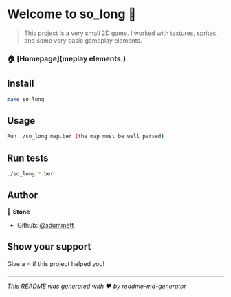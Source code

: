 # Welcome to so_long 👋

> This project is a very small 2D game. I worked with textures, sprites, and some very basic gameplay elements.

### 🏠 [Homepage](meplay elements.)

## Install

```sh
make so_long
```

## Usage

```sh
Run ./so_long map.ber (the map must be well parsed)
```

## Run tests

```sh
./so_long *.ber
```

## Author

👤 **Stone**

* Github: [@sdummett](https://github.com/sdummett)

## Show your support

Give a ⭐️ if this project helped you!


***
_This README was generated with ❤️ by [readme-md-generator](https://github.com/kefranabg/readme-md-generator)_
